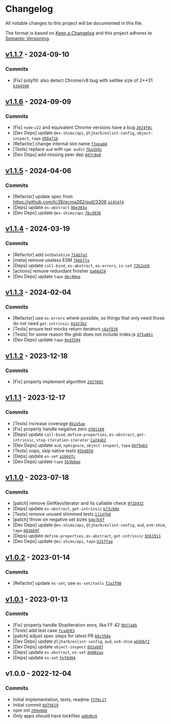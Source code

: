 # Changelog

All notable changes to this project will be documented in this file.

The format is based on [Keep a Changelog](https://keepachangelog.com/en/1.0.0/)
and this project adheres to [Semantic Versioning](https://semver.org/spec/v2.0.0.html).

## [v1.1.7](https://github.com/es-shims/Set.prototype.intersection/compare/v1.1.6...v1.1.7) - 2024-09-10

### Commits

- [Fix] polyfill: also detect Chrome/v8 bug with setlike size of 2**31 [`6344598`](https://github.com/es-shims/Set.prototype.intersection/commit/6344598b478752ba0359eaa61c454fcf11fc9b43)

## [v1.1.6](https://github.com/es-shims/Set.prototype.intersection/compare/v1.1.5...v1.1.6) - 2024-09-09

### Commits

- [Fix] `node` `v22` and equivalent Chrome versions have a bug [`2024f8c`](https://github.com/es-shims/Set.prototype.intersection/commit/2024f8c63ce84973353e78e192de01c305e9234a)
- [Dev Deps] update `@es-shims/api`, `@ljharb/eslint-config`, `object-inspect`, `tape` [`d50a71b`](https://github.com/es-shims/Set.prototype.intersection/commit/d50a71b1c1dd9881d2ce6fed56ba1834b9880ead)
- [Refactor] change internal slot name [`f3eea84`](https://github.com/es-shims/Set.prototype.intersection/commit/f3eea843706163313c63351e7b148a738ec08af4)
- [Tests] replace `aud` with `npm audit` [`fba1b9c`](https://github.com/es-shims/Set.prototype.intersection/commit/fba1b9c6646607e5278fda134fe9443136e4a2d9)
- [Dev Deps] add missing peer dep [`047c8e0`](https://github.com/es-shims/Set.prototype.intersection/commit/047c8e0896b214f25a6c7037657435f95cd340ff)

## [v1.1.5](https://github.com/es-shims/Set.prototype.intersection/compare/v1.1.4...v1.1.5) - 2024-04-06

### Commits

- [Refactor] update spec from https://github.com/tc39/ecma262/pull/3306 [`a1454f4`](https://github.com/es-shims/Set.prototype.intersection/commit/a1454f46d8e5a0a48878cfa25b8ec48712fb32d0)
- [Deps] update `es-abstract` [`8be383a`](https://github.com/es-shims/Set.prototype.intersection/commit/8be383a1cb3ce9e2442a501cc3f4d6cf8fa68017)
- [Dev Deps] update `@es-shims/api` [`76cd036`](https://github.com/es-shims/Set.prototype.intersection/commit/76cd03610b0692e665394173faad03733785bda8)

## [v1.1.4](https://github.com/es-shims/Set.prototype.intersection/compare/v1.1.3...v1.1.4) - 2024-03-19

### Commits

- [Refactor] add `SetDataSize` [`714b7a1`](https://github.com/es-shims/Set.prototype.intersection/commit/714b7a1b25b3f403ec1415ba4b3eb1ee5ae6ea64)
- [meta] remove useless ESM [`766bf7a`](https://github.com/es-shims/Set.prototype.intersection/commit/766bf7a7f0a3406f95b2338dcc69d4e584889bad)
- [Deps] update `call-bind`, `es-abstract`, `es-errors`, `is-set` [`72b2a56`](https://github.com/es-shims/Set.prototype.intersection/commit/72b2a567d899e20239889de0a4876e6acbb6e575)
- [actions] remove redundant finisher [`ba66d24`](https://github.com/es-shims/Set.prototype.intersection/commit/ba66d249c62aa8797ec28e3e69d85a067f787bce)
- [Dev Deps] update `tape` [`4bc40ee`](https://github.com/es-shims/Set.prototype.intersection/commit/4bc40eebcf57ae9342f0095d7e86b397a52ce7d0)

## [v1.1.3](https://github.com/es-shims/Set.prototype.intersection/compare/v1.1.2...v1.1.3) - 2024-02-04

### Commits

- [Refactor] use `es-errors` where possible, so things that only need those do not need `get-intrinsic` [`91d23b2`](https://github.com/es-shims/Set.prototype.intersection/commit/91d23b2797233204058de003778250f5e429efdd)
- [Tests] ensure test mocks return iterators [`c6af839`](https://github.com/es-shims/Set.prototype.intersection/commit/c6af839a2f1d6fa12e97bb04444533481586ed68)
- [Tests] for some reason the glob does not include index.js [`d75a861`](https://github.com/es-shims/Set.prototype.intersection/commit/d75a86156b0128ad26596ec374c99525ada45bd1)
- [Dev Deps] update `tape` [`9ed3594`](https://github.com/es-shims/Set.prototype.intersection/commit/9ed35949d79f79b52b078323c3ef6a04f25b1f70)

## [v1.1.2](https://github.com/es-shims/Set.prototype.intersection/compare/v1.1.1...v1.1.2) - 2023-12-18

### Commits

- [Fix] properly implement algorithm [`2d27685`](https://github.com/es-shims/Set.prototype.intersection/commit/2d276854d284bdbbf3b4917f70a02479b414ba35)

## [v1.1.1](https://github.com/es-shims/Set.prototype.intersection/compare/v1.1.0...v1.1.1) - 2023-12-17

### Commits

- [Tests] increase coverage [`0b2a5ae`](https://github.com/es-shims/Set.prototype.intersection/commit/0b2a5ae1f061b732dc125894d6824b4f13d921e1)
- [Fix] properly handle negative zero [`d381180`](https://github.com/es-shims/Set.prototype.intersection/commit/d381180c1efda6071dcaf24639fe58daf30088b1)
- [Deps] update `call-bind`, `define-properties`, `es-abstract`, `get-intrinsic`, `stop-iteration-iterator` [`1a24a62`](https://github.com/es-shims/Set.prototype.intersection/commit/1a24a62bfb714480f294c3ef226bed45cf438624)
- [Dev Deps] update `aud`, `npmignore`, `object-inspect`, `tape` [`6bf9ab5`](https://github.com/es-shims/Set.prototype.intersection/commit/6bf9ab59f196640bac490f45a790d5b0be066228)
- [Tests] oops, skip native tests [`95bd850`](https://github.com/es-shims/Set.prototype.intersection/commit/95bd850c33ee743c39398b5c1e48f7a1974cab07)
- [Deps] update `es-set` [`a166dfc`](https://github.com/es-shims/Set.prototype.intersection/commit/a166dfccfeac07e2427e1834608184dd6b5f4bdb)
- [Dev Deps] update `tape` [`5b3b8ae`](https://github.com/es-shims/Set.prototype.intersection/commit/5b3b8ae3190ab3297043d955d93941dd4a2de060)

## [v1.1.0](https://github.com/es-shims/Set.prototype.intersection/compare/v1.0.2...v1.1.0) - 2023-07-18

### Commits

- [patch] remove GetKeysIterator and its callable check [`9f1b932`](https://github.com/es-shims/Set.prototype.intersection/commit/9f1b9325d37f922af37490e018e620a2b5dd1ac9)
- [Deps] update `es-abstract`, `get-intrinsic` [`b73c04e`](https://github.com/es-shims/Set.prototype.intersection/commit/b73c04ed265fa1c25539b98cf3be6c4a0cb382c4)
- [Tests] remove unused shimmed tests [`1114fb6`](https://github.com/es-shims/Set.prototype.intersection/commit/1114fb66fe826291efe11b7329273f90ef101361)
- [patch] throw on negative set sizes [`b4e7b5f`](https://github.com/es-shims/Set.prototype.intersection/commit/b4e7b5f5304e4b61588fdb8faa0d60bf1dfd8e06)
- [Dev Deps] update `@es-shims/api`, `@ljharb/eslint-config`, `aud`, `es6-shim`, `tape` [`681bb9f`](https://github.com/es-shims/Set.prototype.intersection/commit/681bb9fc33547046bbaf06f60482718be6b7a685)
- [Deps] update `define-properties`, `es-abstract`, `get-intrinsic` [`8361911`](https://github.com/es-shims/Set.prototype.intersection/commit/83619113246b312108e2c1bec52474823b54a767)
- [Dev Deps] update `@es-shims/api`, `tape` [`b25ffae`](https://github.com/es-shims/Set.prototype.intersection/commit/b25ffaec177f277b280a21a71884705624881d29)

## [v1.0.2](https://github.com/es-shims/Set.prototype.intersection/compare/v1.0.1...v1.0.2) - 2023-01-14

### Commits

- [Refactor] update `es-set`; use `es-set/tools` [`f2a2f98`](https://github.com/es-shims/Set.prototype.intersection/commit/f2a2f98c744155c672275a02d607bf2673edbca8)

## [v1.0.1](https://github.com/es-shims/Set.prototype.intersection/compare/v1.0.0...v1.0.1) - 2023-01-13

### Commits

- [Fix] properly handle StopIteration envs, like FF 42 [`9b57a86`](https://github.com/es-shims/Set.prototype.intersection/commit/9b57a86507bcaa8c3c35a5d644a94d47e803c885)
- [Tests] add test case [`fca4503`](https://github.com/es-shims/Set.prototype.intersection/commit/fca4503f74f2ef9629d633858f000bbd7893e005)
- [patch] adjust spec steps for latest PR [`66c558e`](https://github.com/es-shims/Set.prototype.intersection/commit/66c558ea809edebc3c6a50492d3d3c0b4e4b541c)
- [Dev Deps] update `@ljharb/eslint-config`, `aud`, `es6-shim` [`ab0dbf2`](https://github.com/es-shims/Set.prototype.intersection/commit/ab0dbf2b3d6adc45611d6b79addc13df5a9b6ec4)
- [Dev Deps] update `object-inspect` [`0d1eb8f`](https://github.com/es-shims/Set.prototype.intersection/commit/0d1eb8f9ee1a3c390e13e31f0d1cb541be72e33d)
- [Deps] update `es-abstract`, `es-set` [`de002aa`](https://github.com/es-shims/Set.prototype.intersection/commit/de002aa58086f0fbd249c76f4b6986d542c4ed0f)
- [Deps] update `es-set` [`fef0d04`](https://github.com/es-shims/Set.prototype.intersection/commit/fef0d046709f1379becf9c4ed5a2d2d051943a32)

## v1.0.0 - 2022-12-04

### Commits

- Initial implementation, tests, readme [`f2f6c1f`](https://github.com/es-shims/Set.prototype.intersection/commit/f2f6c1fabda832013b24746315fcf7e9c175c5c6)
- Initial commit [`dd75619`](https://github.com/es-shims/Set.prototype.intersection/commit/dd756198f69b3b82a8fba0c4815723061b154dc2)
- npm init [`299e860`](https://github.com/es-shims/Set.prototype.intersection/commit/299e8605d45cace7997c798015df1855b605d99b)
- Only apps should have lockfiles [`ad6d0c6`](https://github.com/es-shims/Set.prototype.intersection/commit/ad6d0c685b9bc13178a19645e508c47177ba0045)

